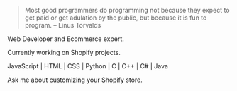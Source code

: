 
>Most good programmers do programming not because they expect to get paid or get adulation by the public, but because it is fun to program.
>    – Linus Torvalds


Web Developer and Ecommerce expert.  

Currently working on Shopify projects.  

JavaScript | HTML | CSS | Python | C | C++ | C# | Java 

Ask me about customizing your Shopify store.
